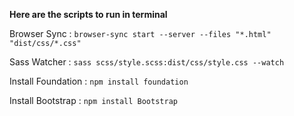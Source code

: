 **Here are the scripts to run in terminal**

Browser Sync :  `browser-sync start --server --files "*.html" "dist/css/*.css"`

Sass Watcher : `sass scss/style.scss:dist/css/style.css --watch`

Install Foundation : `npm install foundation`

Install Bootstrap : `npm install Bootstrap`